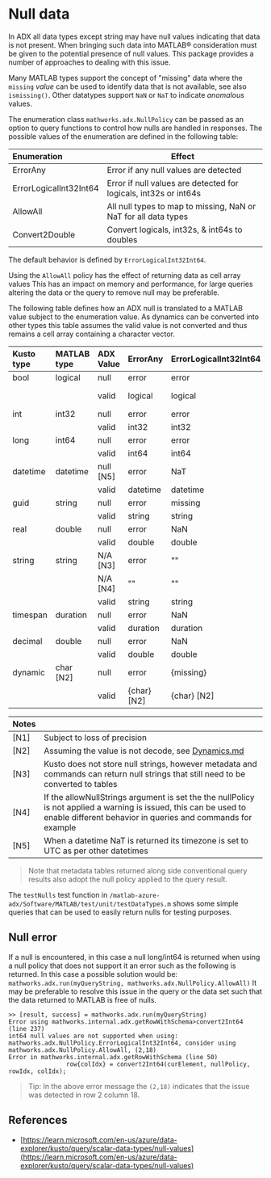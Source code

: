 # Null data

In ADX all data types except string may have null values indicating that data is
not present. When bringing such data into MATLAB® consideration must be given to
the potential presence of null values. This package provides a number of approaches
to dealing with this issue.

Many MATLAB types support the concept of "missing" data where the `missing` *value*
can be used to identify data that is not available, see also `ismissing()`.
Other datatypes support `NaN` or `NaT` to indicate *anomalous* values.

The enumeration class `mathworks.adx.NullPolicy` can be passed as an
option to query functions to control how nulls are handled in responses. The
possible values of the enumeration are defined in the following table:

| Enumeration    | Effect     |
|:---------------|------------|
| ErrorAny       | Error if any null values are detected |
| ErrorLogicalInt32Int64 | Error if null values are detected for logicals, int32s or int64s |
| AllowAll       | All null types to map to missing, NaN or NaT for all data types |
| Convert2Double | Convert logicals, int32s, & int64s to doubles |

The default behavior is defined by `ErrorLogicalInt32Int64`.

Using the `AllowAll` policy has the effect of returning data as cell array values
This has an impact on memory and performance, for large queries altering the data
or the query to remove null may be preferable.

The following table defines how an ADX null is translated to a MATLAB value
subject to the enumeration value.
As dynamics can be converted into other types this table assumes the valid value
is not converted and thus remains a cell array containing a character vector.

| Kusto type | MATLAB type | ADX Value | ErrorAny    | ErrorLogicalInt32Int64 | AllowAll    | Convert2Double     |
|:-----------|:------------|:----------|:------------|:-----------------------|:------------|:-------------------|
| bool       | logical     | null      | error       | error                  | {missing}   | NaN                |
|            |             | valid     | logical     | logical                | {logical}   | 0 or 1 as a double |
| int        | int32       | null      | error       | error                  | {missing}   | NaN                |
|            |             | valid     | int32       | int32                  | {int32}     | as a double        |
| long       | int64       | null      | error       | error                  | {missing}   | NaN                |
|            |             | valid     | int64       | int64                  | {int64}     | as a double [N1]   |
| datetime   | datetime    | null [N5] | error       | NaT                    | NaT         | NaT                |
|            |             | valid     | datetime    | datetime               | datetime    | datetime           |
| guid       | string      | null      | error       | missing                | missing     | missing            |
|            |             | valid     | string      | string                 | string      | string             |
| real       | double      | null      | error       | NaN                    | NaN         | NaN                |
|            |             | valid     | double      | double                 | double      | double             |
| string     | string      | N/A [N3]  | error       | ""                     | ""          | ""                 |
|            |             | N/A [N4]  | ""          | ""                     | ""          | ""                 |
|            |             | valid     | string      | string                 | string      | string             |
| timespan   | duration    | null      | error       | NaN                    | NaN         | NaN                |
|            |             | valid     | duration    | duration               | duration    | duration           |
| decimal    | double      | null      | error       | NaN                    | NaN         | NaN                |
|            |             | valid     | double      | double                 | double      | double [N1]        |
| dynamic    | char [N2]   | null      | error       | {missing}              | {missing}   | {missing} [N2]     |
|            |             | valid     | {char} [N2] | {char} [N2]            | {char} [N2] | {char} [N2]        |

| Notes |      |
| ----- | ---- |
| [N1]  | Subject to loss of precision |
| [N2]  | Assuming the value is not decode, see [Dynamics.md](Dynamics.md) |
| [N3]  | Kusto does not store null strings, however metadata and commands can return null strings that still need to be converted to tables |
| [N4]  | If the allowNullStrings argument is set the the nullPolicy is not applied a warning is issued, this can be used to enable different behavior in queries and commands for example |
| [N5]  | When a datetime NaT is returned its timezone is set to UTC as per other datetimes |

> Note that metadata tables returned along side conventional query results also
> adopt the null policy applied to the query result.

The `testNulls` test function in `/matlab-azure-adx/Software/MATLAB/test/unit/testDataTypes.m`
shows some simple queries that can be used to easily return nulls for testing purposes.

## Null error

If a null is encountered, in this case a null long/int64 is returned when using a
null policy that does not support it an error such as the following is returned.
In this case a possible solution would be:
`mathworks.adx.run(myQueryString, mathworks.adx.NullPolicy.AllowAll)`
It may be preferable to resolve this issue in the query or the data set such that
the data returned to MATLAB is free of nulls.

```matlabsession
>> [result, success] = mathworks.adx.run(myQueryString)
Error using mathworks.internal.adx.getRowWithSchema>convert2Int64 (line 237)
int64 null values are not supported when using: mathworks.adx.NullPolicy.ErrorLogicalInt32Int64, consider using mathworks.adx.NullPolicy.AllowAll, (2,18)
Error in mathworks.internal.adx.getRowWithSchema (line 50)
                row{colIdx} = convert2Int64(curElement, nullPolicy, rowIdx, colIdx);
```

>Tip: In the above error message the `(2,18)` indicates that the issue was detected
>in row 2 column 18.

## References

* [https://learn.microsoft.com/en-us/azure/data-explorer/kusto/query/scalar-data-types/null-values](https://learn.microsoft.com/en-us/azure/data-explorer/kusto/query/scalar-data-types/null-values)

[//]: #  (Copyright 2024 The MathWorks, Inc.)
